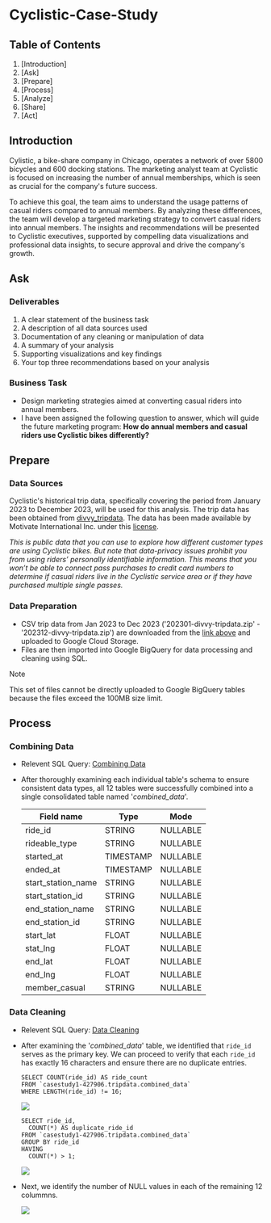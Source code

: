 # Cyclistic-Case-Study

## Table of Contents
1. [Introduction]
2. [Ask]
3. [Prepare]
4. [Process]
5. [Analyze]
6. [Share]
7. [Act]

## Introduction
Cylistic, a bike-share company in Chicago, operates a network of over 5800 bicycles and 600 docking stations. The marketing analyst team at Cyclistic is focused on increasing the number of annual memberships, which is seen as crucial for the company's future success.

To achieve this goal, the team aims to understand the usage patterns of casual riders compared to annual members. By analyzing these differences, the team will develop a targeted marketing strategy to convert casual riders into annual members. The insights and recommendations will be presented to Cyclistic executives, supported by compelling data visualizations and professional data insights, to secure approval and drive the company's growth.

## Ask
### Deliverables
1. A clear statement of the business task
2. A description of all data sources used
3. Documentation of any cleaning or manipulation of data
4. A summary of your analysis
5. Supporting visualizations and key findings
6. Your top three recommendations based on your analysis

### Business Task
- Design marketing strategies aimed at converting casual riders into annual members.
- I have been assigned the following question to answer, which will guide the future marketing program: **How do annual members and casual riders use Cyclistic bikes differently?**

## Prepare
### Data Sources
Cyclistic's historical trip data, specifically covering the period from January 2023 to December 2023, will be used for this analysis. The trip data has been obtained from [divvy_tripdata](https://divvy-tripdata.s3.amazonaws.com/index.html). The data has been made available by Motivate International Inc. under this [license](https://www.divvybikes.com/data-license-agreement).

_This is public data that you can use to explore how different customer types are using Cyclistic bikes. But note that data-privacy issues prohibit you from using riders’ personally identifiable information. This means that you won’t be able to connect pass purchases to credit card numbers to determine if casual riders live in the Cyclistic service area or if they have purchased multiple single passes._

### Data Preparation
- CSV trip data from Jan 2023 to Dec 2023 ('202301-divvy-tripdata.zip' - '202312-divvy-tripdata.zip') are downloaded from the [link above](https://divvy-tripdata.s3.amazonaws.com/index.html) and uploaded to Google Cloud Storage.
- Files are then imported into Google BigQuery for data processing and cleaning using SQL.
> [!NOTE]
> This set of files cannot be directly uploaded to Google BigQuery tables because the files exceed the 100MB size limit.

## Process
### Combining Data
- Relevent SQL Query: [Combining Data]()
- After thoroughly examining each individual table's schema to ensure consistent data types, all 12 tables were successfully combined into a single consolidated table named '*combined_data*'.

  |Field name|Type|Mode|
  |----------|----|----|
  |ride_id|STRING|NULLABLE|
  |rideable_type|STRING|NULLABLE|
  |started_at|TIMESTAMP|NULLABLE|
  |ended_at|TIMESTAMP|NULLABLE|
  |start_station_name|STRING|NULLABLE|
  |start_station_id|STRING|NULLABLE|
  |end_station_name|STRING|NULLABLE|
  |end_station_id|STRING|NULLABLE|
  |start_lat|FLOAT|NULLABLE|
  |stat_lng|FLOAT|NULLABLE|
  |end_lat|FLOAT|NULLABLE|
  |end_lng|FLOAT|NULLABLE|
  |member_casual|STRING|NULLABLE|

### Data Cleaning
- Relevent SQL Query: [Data Cleaning]()
- After examining the '*combined_data*' table, we identified that `ride_id` serves as the primary key. We can proceed to verify that each `ride_id` has exactly 16 characters and ensure there are no duplicate entries.
  ```
  SELECT COUNT(ride_id) AS ride_count
  FROM `casestudy1-427906.tripdata.combined_data`
  WHERE LENGTH(ride_id) != 16;
  ```
  ![](https://github.com/Chen2001z/Cyclistic-Case-Study/assets/170075287/2b031a7c-b96d-43d2-8bf8-4ea8de4290ba)
  
  ```
  SELECT ride_id,
    COUNT(*) AS duplicate_ride_id
  FROM `casestudy1-427906.tripdata.combined_data`
  GROUP BY ride_id
  HAVING
    COUNT(*) > 1;
  ```
  ![](https://github.com/Chen2001z/Cyclistic-Case-Study/assets/170075287/f11a3f83-db90-4f5d-b374-eecdc1df59f5)
  
- Next, we identify the number of NULL values in each of the remaining 12 colummns.
  
  ![](https://github.com/Chen2001z/Cyclistic-Case-Study/assets/170075287/886267e4-3039-4f9c-add1-fe1bab1aabf7)
